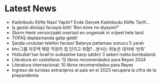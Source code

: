 # Latest News
-  Kadınbudu Köfte Nasıl Yapılır? Evde Gerçek Kadınbudu Köfte Tarifi...
-  İş gezisi dönüşü faciayla bitti! 'Ben kime ne diyeyim?'
-  Storm Henk veroorzaakt overlast en ongemak in vrijwel hele land
-  TOFAŞ deplasmanda galip geldi!
-  Şarjda unutulan telefon faciası! Batarya patlaması sonucu 5 yaralı
-  bhc그룹 아웃백 매장 직원이 컵 던지고 위협?…본사는 뒤늦은 대처에 ‘빈축’
-  Hizbullah'tan İsrail'in suikastine karşı saldırı! 3 askeri nokta bombalandı
-  Literatura en castellano: 12 libros recomendados para Reyes 2024
-  Literatura internacional: 10 libros recomendados para Reyes
-  Ingreso de turistas extranjeros al país en el 2023 recupera la cifra de la prepandemia
